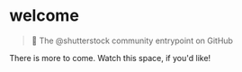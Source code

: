 # welcome

> 👋 The @shutterstock community entrypoint on GitHub

There is more to come. Watch this space, if you'd like!
